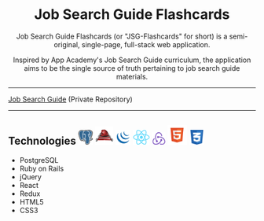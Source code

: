 <h1 align="center"><strong>Job Search Guide Flashcards</strong></h1>

<center>Job Search Guide Flashcards (or "JSG-Flashcards" for short) is a semi-original, single-page, full-stack web application.

Inspired by App Academy's Job Search Guide curriculum, the application aims to be the single source of truth pertaining to job search guide materials.</center>

---

[Job Search Guide](https://github.com/appacademy/job-search-guide) (Private Repository)

---

## Technologies <img src="https://raw.githubusercontent.com/Kelvin-K-Cho/jsg-flashcards/master/images/PostgreSQL.png" height="30"> <img src="https://raw.githubusercontent.com/Kelvin-K-Cho/jsg-flashcards/master/images/RubyOnRails.png" height="37"> <img src="https://raw.githubusercontent.com/Kelvin-K-Cho/jsg-flashcards/master/images/jQuery.png" height="30"> <img src="https://raw.githubusercontent.com/Kelvin-K-Cho/jsg-flashcards/master/images/React.png" height="30"> <img src="https://raw.githubusercontent.com/Kelvin-K-Cho/jsg-flashcards/master/images/Redux.png" height="25"> <img src="https://raw.githubusercontent.com/Kelvin-K-Cho/jsg-flashcards/master/images/HTML5.png" height="40" style="top: 10%;"> <img src="https://raw.githubusercontent.com/Kelvin-K-Cho/jsg-flashcards/master/images/CSS3.png" height="30">

* PostgreSQL
* Ruby on Rails
* jQuery
* React
* Redux
* HTML5
* CSS3

